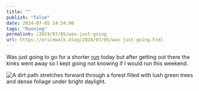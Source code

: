 ```yaml
---
title: ""
publish: "false"
date: 2024-07-05 14:54:00
tags: "Running"
permalink: /2024/07/05/was-just-going
url: https://ericmwalk.blog/2024/07/05/was-just-going.html
---
```


Was just going to go for a shorter [run](https://strava.app.link/GQHSDkp80Kb) today but after getting out there the kinks went away so I kept going not knowing if I would run this weekend.

![A dirt path stretches forward through a forest filled with lush green trees and dense foliage under bright daylight.](https://ericmwalk.blog/uploads/2024/img-0707.jpeg)